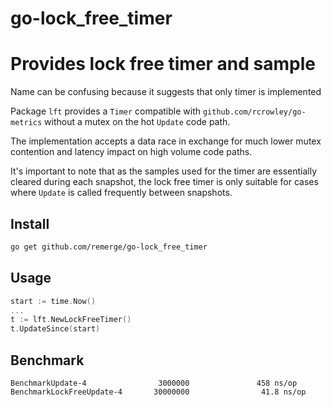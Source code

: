 # go-lock_free_timer

# Provides lock free timer and sample
Name can be confusing because it suggests that only timer is implemented



Package `lft` provides a `Timer` compatible with
`github.com/rcrowley/go-metrics` without a mutex on the hot `Update` code path.



The implementation accepts a data race in exchange for much lower mutex
contention and latency impact on high volume code paths.

It's important to note that as the samples used for the timer are essentially
cleared during each snapshot, the lock free timer is only suitable for cases
where `Update` is called frequently between snapshots.

## Install

```bash
go get github.com/remerge/go-lock_free_timer
```

## Usage

```go
start := time.Now()
...
t := lft.NewLockFreeTimer()
t.UpdateSince(start)
```

## Benchmark

```
BenchmarkUpdate-4                3000000               458 ns/op
BenchmarkLockFreeUpdate-4       30000000                41.8 ns/op
```
